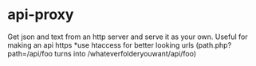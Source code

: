 # api-proxy
Get json and text from an http server and serve it as your own. Useful for making an api https
*use htaccess for better looking urls (path.php?path=/api/foo turns into /whateverfolderyouwant/api/foo)
